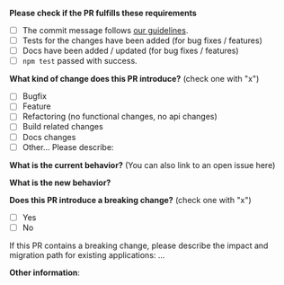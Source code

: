**Please check if the PR fulfills these requirements**
- [ ] The commit message follows [our guidelines](https://github.com/urosjarc/gitbook-plugin-build/blob/master/.github/CONTRIBUTING.md).
- [ ] Tests for the changes have been added (for bug fixes / features)
- [ ] Docs have been added / updated (for bug fixes / features)
- [ ] `npm test` passed with success.

**What kind of change does this PR introduce?** (check one with "x")
- [ ] Bugfix
- [ ] Feature
- [ ] Refactoring (no functional changes, no api changes)
- [ ] Build related changes
- [ ] Docs changes
- [ ] Other... Please describe:

**What is the current behavior?** (You can also link to an open issue here)

**What is the new behavior?**

**Does this PR introduce a breaking change?** (check one with "x")
- [ ] Yes
- [ ] No

If this PR contains a breaking change, please describe the impact and migration path for existing applications: ...

**Other information**:

